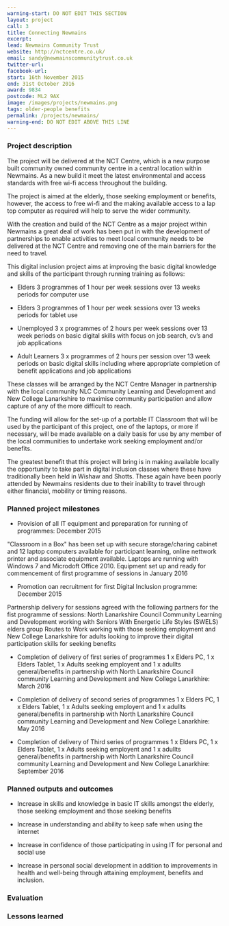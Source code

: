 ```yaml
---
warning-start: DO NOT EDIT THIS SECTION
layout: project
call: 3
title: Connecting Newmains
excerpt: 
lead: Newmains Community Trust
website: http://nctcentre.co.uk/
email: sandy@newmainscommunitytrust.co.uk
twitter-url: 
facebook-url: 
start: 16th November 2015
end: 31st October 2016
award: 9834
postcode: ML2 9AX
image: /images/projects/newmains.png
tags: older-people benefits
permalink: /projects/newmains/
warning-end: DO NOT EDIT ABOVE THIS LINE
---
```


### Project description

The project will be delivered at the NCT Centre, which is a new purpose built community owned community centre in a central location within Newmains. As a new build it meet the latest environmental and access standards with free wi-fi access throughout the building. 

The project is aimed at the elderly, those seeking employment or benefits, however, the access to free wi-fi and the making available access to a lap top computer as required will help to serve the wider community. 

With the creation and build of the NCT Centre as a major project within Newmains a great deal of work has been put in with the development of partnerships to enable activities to meet local community needs to be delivered at the NCT Centre and removing one of the main barriers for the need to travel. 

This digital inclusion project aims at improving the basic digital knowledge and skills of the participant through running training as follows: 

* Elders 3 programmes of 1 hour per week sessions over 13 weeks periods for computer use 
	
* Elders 3 programmes of 1 hour per week sessions over 13 weeks periods for tablet use 

* Unemployed 3 x programmes of 2 hours per week sessions over 13 week periods on basic digital skills with focus on job search, cv’s and job applications 

* Adult Learners 3 x programmes of 2 hours per session over 13 week periods on basic digital skills including where appropriate completion of benefit applications and job applications 

These classes will be arranged by the NCT Centre Manager in partnership with the local community NLC Community Learning and Development and New College Lanarkshire to maximise community participation and allow capture of any of the more difficult to reach. 

The funding will allow for the set-up of a portable IT Classroom that will be used by the participant of this project, one of the laptops, or more if necessary, will be made available on a daily basis for use by any member of the local communities to undertake work seeking employment and/or benefits. 

The greatest benefit that this project will bring is in making available locally the opportunity to take part in digital inclusion classes where these have traditionally been held in Wishaw and Shotts. These again have been poorly attended by Newmains residents due to their inability to travel through either financial, mobility or timing reasons.

### Planned project milestones

* Provision of all IT equipment and ppreparation for running of programmes: December 2015

"Classroom in a Box" has been set up with secure storage/charing cabinet and 12 laptop computers available for participant learning, online nettwork printer and associate equipment available. Laptops are running with Windows 7 and Microdoft Office 2010.  Equipment set up and ready for commencement of first programme of sessions in January 2016 

* Promotion oan recruitment for first Digital Inclusion programme: December 2015

Partnership delivery for sessions agreed with the following partners for the fist programme of sessions:
North Lanarkshire Council Community Learning and Development working with Seniors With Energetic Life Styles (SWELS) elders group
Routes to Work working with those seeking employment and
New College Lanarkshire for adults looking to improve their digital participation skills for seeking benefits

* Completion of delivery of first series of programmes 1 x Elders PC, 1 x Elders Tablet, 1 x Adults seeking employent and 1 x adullts general/benefits in partnership with North Lanarkshire Council community Learning and Development and New College Lanarkhire: March 2016

* Completion of delivery of second series of programmes 1 x Elders PC, 1 x Elders Tablet, 1 x Adults seeking employent and 1 x adullts general/benefits in partnership with North Lanarkshire Council community Learning and Development and New College Lanarkhire: May 2016

* Completion of delivery of Third series of programmes 1 x Elders PC, 1 x Elders Tablet, 1 x Adults seeking employent and 1 x adullts general/benefits in partnership with North Lanarkshire Council community Learning and Development and New College Lanarkhire: September 2016

### Planned outputs and outcomes

* Increase in skills and knowledge in basic IT skills amongst the elderly, those seeking employment and those seeking benefits

* Increase in understanding and ability to keep safe when using the internet

* Increase in confidence of those participating in using IT for personal and social use

* Increase in personal social development in addition to improvements in health and well-being through attaining employment, benefits and inclusion.


### Evaluation


### Lessons learned



